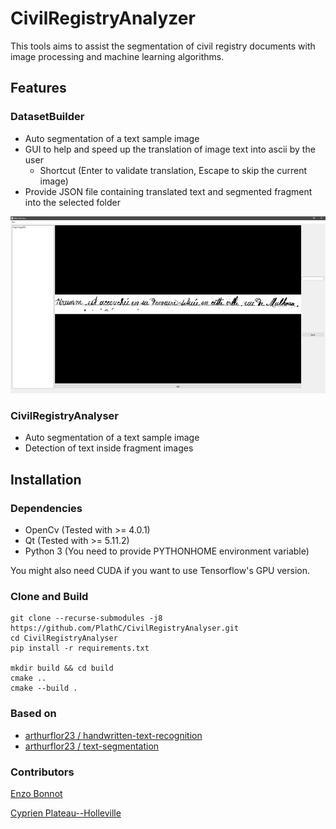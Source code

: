 # CivilRegistryAnalyzer

This tools aims to assist the segmentation of civil registry documents with image processing and machine learning
algorithms.

## Features

### DatasetBuilder

- Auto segmentation of a text sample image
- GUI to help and speed up the translation of image text into ascii by the user
  -  Shortcut (Enter to validate translation, Escape to skip the current image)
- Provide JSON file containing translated text and segmented fragment into the selected folder

![DatasetBuilder](images/scDatasetBuilder.png)

### CivilRegistryAnalyser

- Auto segmentation of a text sample image
- Detection of text inside fragment images   
   
## Installation

### Dependencies

- OpenCv (Tested with >= 4.0.1)
- Qt (Tested with >= 5.11.2)
- Python 3 (You need to provide PYTHONHOME environment variable)

You might also need CUDA if you want to use Tensorflow's GPU version.

### Clone and  Build

```
git clone --recurse-submodules -j8 https://github.com/PlathC/CivilRegistryAnalyser.git
cd CivilRegistryAnalyser
pip install -r requirements.txt

mkdir build && cd build
cmake ..
cmake --build .
```

### Based on

- [arthurflor23 / handwritten-text-recognition](https://github.com/arthurflor23/handwritten-text-recognition)
- [arthurflor23 / text-segmentation](https://github.com/arthurflor23/text-segmentation)

### Contributors

[Enzo Bonnot](https://github.com/enzo-bonnot)

[Cyprien Plateau--Holleville](https://github.com/PlathC)

